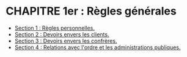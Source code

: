 # CHAPITRE 1er : Règles générales

- [Section 1 : Règles personnelles.](section-1)
- [Section 2 : Devoirs envers les clients.](section-2)
- [Section 3 : Devoirs envers les confrères.](section-3)
- [Section 4 : Relations avec l'ordre et les administrations publiques.](section-4)
